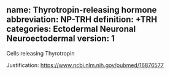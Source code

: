name: Thyrotropin-releasing hormone 
abbreviation: NP-TRH 
definition: +TRH
categories: Ectodermal Neuronal Neuroectodermal version: 1
---

Cells releasing Thyrotropin

Justification: 
https://www.ncbi.nlm.nih.gov/pubmed/16876577
